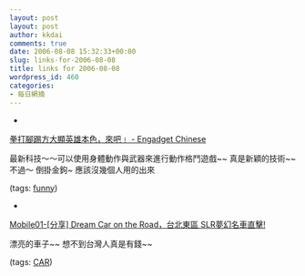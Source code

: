 ```yaml
---
layout: post
layout: post
author: kkdai
comments: true
date: 2006-08-08 15:32:33+00:00
slug: links-for-2006-08-08
title: links for 2006-08-08
wordpress_id: 460
categories:
- 每日網摘
---
```



	
  * 
		

[拳打腳踢方大顯英雄本色，來吧﹗ - Engadget Chinese](http://chinese.engadget.com/2006/08/07/kick-ass-kung-fu-is-an-immersive-game/)


		

最新科技～～可以使用身體動作與武器來進行動作格鬥遊戲~~  真是新穎的技術~~不過～ 倒掛金鉤~ 應該沒幾個人用的出來


		

(tags: [funny](http://del.icio.us/kkdai/funny))


	

	
  * 
		

[Mobile01-[分享] Dream Car on the Road，台北東區 SLR夢幻名車直擊!](http://www.mobile01.com/topicdetail.php?f=214&t=195010)


		

漂亮的車子~~ 想不到台灣人真是有錢~~


		

(tags: [CAR](http://del.icio.us/kkdai/CAR))


	


